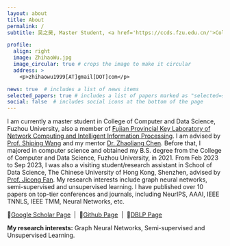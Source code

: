 ```yaml
---
layout: about
title: About
permalink: /
subtitle: 吴之昊, Master Student, <a href='https://ccds.fzu.edu.cn/'>College of Computer and Data Science, Fuzhou University</a>

profile:
  align: right
  image: ZhihaoWu.jpg
  image_circular: true # crops the image to make it circular
  address: >
    <p>zhihaowu1999[AT]gmail[DOT]com</p>

news: true  # includes a list of news items
selected_papers: true # includes a list of papers marked as "selected={true}"
social: false  # includes social icons at the bottom of the page
---
```


I am currently a master student in College of Computer and Data Science, Fuzhou University, also a member of [Fujian Provincial Key Laboratory of Network Computing and Intelligent Information Processing](https://ncip.fzu.edu.cn/). I am advised by [Prof. Shiping Wang](https://ccds.fzu.edu.cn/info/1202/8958.htm) and my mentor [Dr. Zhaoliang Chen](https://chenzl23.github.io/). Before that, I majored in computer science and obtained my B.S. degree from the College of Computer and Data Science, Fuzhou University, in 2021. From Feb 2023 to Sep 2023, I was also a visiting student/research assistant in School of Data Science, The Chinese University of Hong Kong, Shenzhen, advised by [Prof. Jicong Fan](https://jicongfan.github.io/). My research interests include graph neural networks, semi-supervised and unsupervised learning. I have published over 10 papers on top-tier conferences and journals, including NeurIPS, AAAI, IEEE TNNLS, IEEE TMM, Neural Networks, etc.

:blue_book:[Google Scholar Page](https://scholar.google.com/citations?user=QDlGhPsAAAAJ)&nbsp;&nbsp;|&nbsp;&nbsp;:notebook:[Github Page](https://github.com/ZhihaoWu99)&nbsp;&nbsp;|&nbsp;&nbsp;:closed_book:[DBLP Page](https://dblp.org/pid/27/8792-3.html)
<br/>
<!-- [个人简历（中文）](https://chenzl23.github.io/assets/pdf/Curriculum Vitae_CN.pdf)/ [Curriculum Vitae (English)](https://chenzl23.github.io/assets/pdf/Curriculum Vitae.pdf) (updated at 18.10.2023). -->

**My research interests:** Graph Neural Networks, Semi-supervised and Unsupervised Learning.
